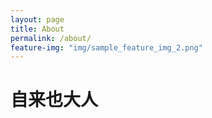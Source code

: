 ```yaml
---
layout: page
title: About
permalink: /about/
feature-img: "img/sample_feature_img_2.png"
---
```


# 自来也大人

